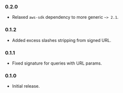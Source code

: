 ### 0.2.0

 * Relaxed `aws-sdk` dependency to more generic `~> 2.1`.

### 0.1.2

 * Added excess slashes stripping from signed URL.

### 0.1.1

 * Fixed signature for queries with URL params.

### 0.1.0

 * Initial release.

